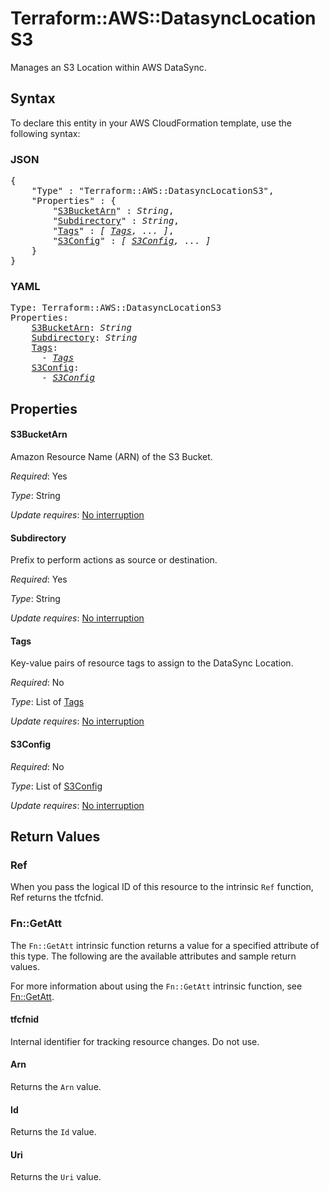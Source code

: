 # Terraform::AWS::DatasyncLocationS3

Manages an S3 Location within AWS DataSync.

## Syntax

To declare this entity in your AWS CloudFormation template, use the following syntax:

### JSON

<pre>
{
    "Type" : "Terraform::AWS::DatasyncLocationS3",
    "Properties" : {
        "<a href="#s3bucketarn" title="S3BucketArn">S3BucketArn</a>" : <i>String</i>,
        "<a href="#subdirectory" title="Subdirectory">Subdirectory</a>" : <i>String</i>,
        "<a href="#tags" title="Tags">Tags</a>" : <i>[ <a href="tags.md">Tags</a>, ... ]</i>,
        "<a href="#s3config" title="S3Config">S3Config</a>" : <i>[ <a href="s3config.md">S3Config</a>, ... ]</i>
    }
}
</pre>

### YAML

<pre>
Type: Terraform::AWS::DatasyncLocationS3
Properties:
    <a href="#s3bucketarn" title="S3BucketArn">S3BucketArn</a>: <i>String</i>
    <a href="#subdirectory" title="Subdirectory">Subdirectory</a>: <i>String</i>
    <a href="#tags" title="Tags">Tags</a>: <i>
      - <a href="tags.md">Tags</a></i>
    <a href="#s3config" title="S3Config">S3Config</a>: <i>
      - <a href="s3config.md">S3Config</a></i>
</pre>

## Properties

#### S3BucketArn

Amazon Resource Name (ARN) of the S3 Bucket.

_Required_: Yes

_Type_: String

_Update requires_: [No interruption](https://docs.aws.amazon.com/AWSCloudFormation/latest/UserGuide/using-cfn-updating-stacks-update-behaviors.html#update-no-interrupt)

#### Subdirectory

Prefix to perform actions as source or destination.

_Required_: Yes

_Type_: String

_Update requires_: [No interruption](https://docs.aws.amazon.com/AWSCloudFormation/latest/UserGuide/using-cfn-updating-stacks-update-behaviors.html#update-no-interrupt)

#### Tags

Key-value pairs of resource tags to assign to the DataSync Location.

_Required_: No

_Type_: List of <a href="tags.md">Tags</a>

_Update requires_: [No interruption](https://docs.aws.amazon.com/AWSCloudFormation/latest/UserGuide/using-cfn-updating-stacks-update-behaviors.html#update-no-interrupt)

#### S3Config

_Required_: No

_Type_: List of <a href="s3config.md">S3Config</a>

_Update requires_: [No interruption](https://docs.aws.amazon.com/AWSCloudFormation/latest/UserGuide/using-cfn-updating-stacks-update-behaviors.html#update-no-interrupt)

## Return Values

### Ref

When you pass the logical ID of this resource to the intrinsic `Ref` function, Ref returns the tfcfnid.

### Fn::GetAtt

The `Fn::GetAtt` intrinsic function returns a value for a specified attribute of this type. The following are the available attributes and sample return values.

For more information about using the `Fn::GetAtt` intrinsic function, see [Fn::GetAtt](https://docs.aws.amazon.com/AWSCloudFormation/latest/UserGuide/intrinsic-function-reference-getatt.html).

#### tfcfnid

Internal identifier for tracking resource changes. Do not use.

#### Arn

Returns the <code>Arn</code> value.

#### Id

Returns the <code>Id</code> value.

#### Uri

Returns the <code>Uri</code> value.

